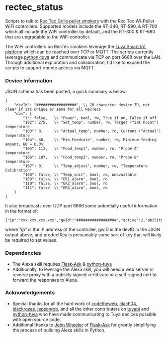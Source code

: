 # rectec_status
Scripts to talk to [Rec Tec Grills pellet smokers](http://www.rectecgrills.com/) with the Rec Tec Wi-Pellet WiFi controllers.  Supported models include the  RT-340, RT-590, & RT-700 which all include the WiFi controller by default, and the RT-300 & RT-680 that are upgradable to the WiFi controller.

The WiFi controllers on RecTec smokers leverage the [Tuya Smart IoT platform](https://en.tuya.com/) which can be reached over TCP or MQTT.  The scripts currently leverage [python-tuya](https://github.com/clach04/python-tuya) and communicate via TCP on port 6668 over the LAN.  Through additional exploration and collaboration, I'd like to expand the scripts to support remote access via MQTT.

### Device Information
JSON schema has been posted, a quick summary is below:
```
{
    "devId": "##################", \\ 20 character device ID, not clear if its unique or same for all RecTecs
    "dps": {
        "1": false,   \\ "Power", bool, rw, True if on, False if off
        "102": 275,   \\ "Set_temp", number, rw, Target ("Set Point") temperature
        "103": 0,     \\ "Actual_temp", number, ro, Current ("Actual") temperature
        "104": 60,    \\ "Min_Feedrate", number, rw, Minimum feeding amount, 60 = 6.0%
        "105": 112,   \\ "Food_temp1", number, ro, "Probe A" temperature
        "106": 107,   \\ "Food_temp2", number, ro, "Probe B" temperature
        "107": 0,     \\ "Temp_adjust", number, rw, "Temperature Calibration" 
        "108": false, \\ "Temp_unit", bool, ro, unavailable
        "109": false, \\ "ER1_alarm", bool, ro
        "110": false, \\ "ER2_alarm", bool, ro
        "111": false  \\ "ER3_alarm", bool, ro
    }
}
```
It also broadcasts over UDP port 6666 some potentially useful information in the format of:
```
{"ip":"xxx.xxx.xxx.xxx","gwId":"##################","active":2,"ability":0,"mode":0,"encrypt":true,"productKey":"yyyyyyyyyyyyyyyy","version":"3.1"}
```
where "ip" is the IP address of the controller, gwID is the devID in the JSON output above, and productKey is presumably some sort of key that will likely be required to set values.

### Dependencies
  * The Alexa skill requires [Flask-Ask](https://github.com/johnwheeler/flask-ask) & [python-tuya](https://github.com/clach04/python-tuya)
  * Additionally, to leverage the Alexa skill, you will need a web server or reverse proxy with a publicly signed certificate or a self-signed cert to forward the responses to Alexa.   

### Acknowledgements
  * Special thanks for all the hard work of [codetheweb](https://github.com/codetheweb/), [clach04](https://github.com/clach04), [blackrozes](https://github.com/blackrozes), [jepsonrob](https://github.com/jepsonrob), and all the other contributers on [tuyapi](https://github.com/codetheweb/tuyapi) and [python-tuya](https://github.com/clach04/python-tuya) who have made communicating to Tuya decices possible with open source code.
* Additional thanks to [John Wheeler](https://github.com/johnwheeler) of [Flask-Ask](https://github.com/johnwheeler/flask-ask) for greatly simplifying the process of building Alexa skills in Python.
